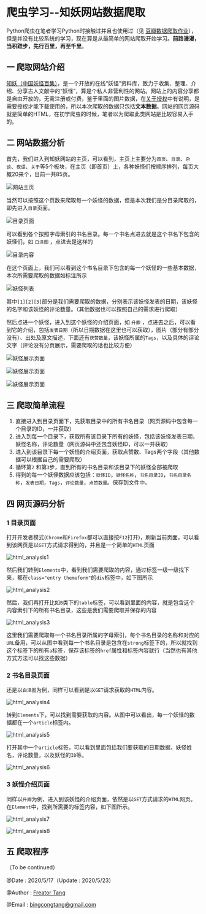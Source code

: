 # 爬虫学习--知妖网站数据爬取

Python爬虫在笔者学习Python时接触过并且也使用过（见 [豆瓣数据爬取作业](https://github.com/Freator/Homework_DoubanSpider)），但是并没有比较系统的学习，现在算是从最简单的网站爬取开始学习。**前路漫漫，当积跬步，先行百里，再至千里**。

## 一 爬取网站介绍

[知妖（中国妖怪百集）](http://www.cbaigui.com/)，是一个开放的在线“妖怪”资料库，致力于收集、整理、介绍、分享古人文献中的“妖怪”，算是个私人非营利性的网站。网站上的内容分享都是自由开放的，无需注册或付费，鉴于里面的图片数据，在[关于授权](http://www.cbaigui.com/?page_id=4635)中有说明，是需要授权才能下载使用的，所以本次爬取的数据只包括**文本数据**。网站的网页源码就是简单的HTML，在初学爬虫的时候，笔者以为爬取此类网站是比较容易入手的。

## 二 网站数据分析

首先，我们进入到知妖网站的主页，可以看到，主页上主要分为`首页`、`目录`、`杂谈`、`夜谭`、`关于`等5个板块，在主页（即首页）上，各种妖怪们按顺序排列，每页大概20来个，目前一共85页。

![网站主页](./pictures/zhiyao_MainPage.png)

当然可以按照这个页数来爬取每一个妖怪的数据，但是本次我们是分目录爬取的，即先进入`目录`页面。

![目录页面](./pictures/zhiyao_category_list.png)

可以看到各个按照字母索引的书名目录。每一个书名点进去就是这个书名下包含的妖怪们，如 `白泽图` ，点进去是这样的

![目录内容](./pictures/zhiyao_category_show.png)

在这个页面上，我们可以看到这个书名目录下包含的每一个妖怪的一些基本数据，本次所需要爬取的数据如标注所示

![妖怪列表](./pictures/zhiyao_article_list.png)

其中`[1][2][3]`部分是我们需要爬取的数据，分别表示该妖怪发表的日期，该妖怪的名字和该妖怪的评论数量。（其他数据也可以按照自己的需求进行爬取）

然后点进一个妖怪，进入到这个妖怪的介绍页面，如 `升卿` ，点进去之后，可以看到它的介绍，包括`发表日期`（所以日期数据在这里也可以获取），图片（部分有部分没有）、出处及原文描述，下面还有`获赞数量`，该妖怪所属的`Tags`，以及具体的评论文字（评论没有分页展示，需要爬取的话也比较方便）

![妖怪展示页面](./pictures/zhiyao_article_show1.png)

![妖怪展示页面](./pictures/zhiyao_article_show2.png)

![妖怪展示页面](./pictures/zhiyao_article_show3.png)

## 三 爬取简单流程

1. 直接进入到目录页面下，先获取目录中的所有书名目录（网页源码中包含每一个目录的ID，一并获取）
2. 进入到每一个目录下，获取所有该目录下所有的妖怪，包括该妖怪发表日期，妖怪名称，评论数量（网页源码中还包含妖怪ID，可以一并获取）
3. 进入到该目录下每一个妖怪的介绍页面，获取点赞数、Tags两个字段（其他数据可以根据自己的需要爬取）
4. 循环第`2` 和第`3`步，直到所有的书名目录和该目录下的妖怪全部被爬取
5. 得到的每一个妖怪数据应该包括：`妖怪ID`，`妖怪名称`，`书名目录ID`，`书名目录名称`，`发表日期`，`Tags`，`评论数量`，`点赞数量`。保存到文件中。  

## 四 网页源码分析

### 1 目录页面

打开开发者模式(`Chrome`和`Firefox`都可以直接按`F12`打开)，刷新当前页面，可以看到该网页是以`GET`方式请求得到的，并且是一个简单的`HTML`页面

![html_analysis1](./pictures/html_analysis1.png)

然后我们转到`Elements`中，看到我们需要爬取的内容，通过标签一级一级找下来，都在`class="entry themeform"`的`div`标签中，如下图所示

![html_analysis2](./pictures/html_analysis2.png)

然后，我们再打开比如`B`类下的`table`标签，可以看到里面的内容，就是包含这个内容索引下的所有书名目录，这些是我们需要爬取并保存的内容

![html_analysis3](./pictures/html_analysis3.png)

这里我们需要爬取每一个书名目录所属的字母索引，每个书名目录的名称和对应的`URL`备用，可以从图中看到每一个书名目录是包含在`strong`标签下的，所以就找到这个标签下的所有`a`标签，保存该标签的`href`属性和标签内容就行（当然也有其他方式方法可以找这些数据）

### 2 书名目录页面

还是以`白泽图`为例，同样可以看到是以`GET`请求获取的`HTML`内容。

![html_analysis4](./pictures/html_analysis4.png)

转到`Elements`下，可以找到需要获取的内容。从图中可以看出，每一个妖怪的数据都在一个`article`标签内。

![html_analysis5](./pictures/html_analysis5.png)

打开其中一个`article`标签，可以看到里面包括我们要获取的日期数据，妖怪姓名，评论数量，以及妖怪的`ID`等。

![html_analysis6](./pictures/html_analysis6.png)

### 3 妖怪介绍页面

同样以`升卿`为例，进入到该妖怪的介绍页面，依然是以`GET`方式请求的`HTML`网页。在`Element`中，找到所需要的标签内容，如下图所示。

![html_analysis7](./pictures/html_analysis7.png)

![html_analysis8](./pictures/html_analysis8.png)

## 五 爬取程序

（To be continued）



@Date : 2020/5/17（Update : 2020/5/23）

@Author : [Freator Tang](https://github.com/Freator)

@Email : [bingcongtang@gmail.com](mailto:bingcongtang@gmail.com)
